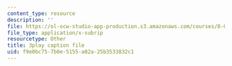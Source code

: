 ```yaml
---
content_type: resource
description: ''
file: https://ol-ocw-studio-app-production.s3.amazonaws.com/courses/8-04-quantum-physics-i-spring-2016/f9e0bc757b0e5155a02a25b3533832c1_twdF0EIbFds.vtt
file_type: application/x-subrip
resourcetype: Other
title: 3play caption file
uid: f9e0bc75-7b0e-5155-a02a-25b3533832c1
---
```

